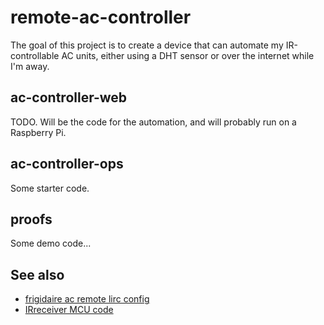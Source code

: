 # remote-ac-controller

The goal of this project is to create a device that can automate my
IR-controllable AC units, either using a DHT sensor or over the internet
while I'm away.

## ac-controller-web

TODO. Will be the code for the automation, and will probably run on a
Raspberry Pi.

## ac-controller-ops

Some starter code.

## proofs

Some demo code...

## See also

- [frigidaire ac remote lirc config](https://gist.github.com/prplecake/71c4bc8584541cf7423b922b81733c3a)
- [IRreceiver MCU code](https://github.com/prplecake/IRreceiver)
